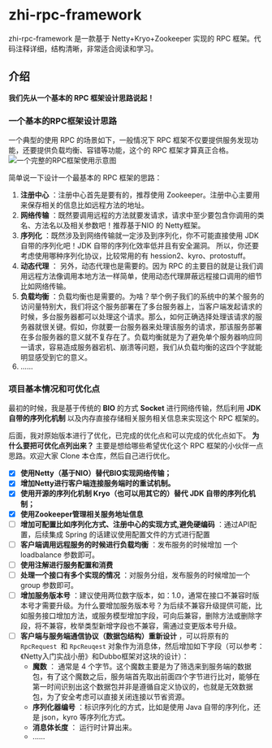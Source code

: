 # zhi-rpc-framework
zhi-rpc-framework 是一款基于 Netty+Kryo+Zookeeper 实现的 RPC 框架。代码注释详细，结构清晰，非常适合阅读和学习。
## 介绍
**我们先从一个基本的 RPC 框架设计思路说起！**
### 一个基本的RPC框架设计思路
一个典型的使用 RPC 的场景如下，一般情况下 RPC 框架不仅要提供服务发现功能，还要提供负载均衡、容错等功能，这个的 RPC 框架才算真正合格。
![一个完整的RPC框架使用示意图](https://my-blog-to-use.oss-cn-beijing.aliyuncs.com/2019-11/一个完整的rpc框架.jpg)

简单说一下设计一个最基本的 RPC 框架的思路：

1. **注册中心** ：注册中心首先是要有的，推荐使用  Zookeeper。注册中心主要用来保存相关的信息比如远程方法的地址。
2. **网络传输** ：既然要调用远程的方法就要发请求，请求中至少要包含你调用的类名、方法名以及相关参数吧！推荐基于NIO 的 Netty框架。
3. **序列化** ：既然涉及到网络传输就一定涉及到序列化，你不可能直接使用 JDK 自带的序列化吧！JDK 自带的序列化效率低并且有安全漏洞。 所以，你还要考虑使用哪种序列化协议，比较常用的有 hession2、kyro、protostuff。
4. **动态代理** ： 另外，动态代理也是需要的。因为 RPC 的主要目的就是让我们调用远程方法像调用本地方法一样简单，使用动态代理屏蔽远程接口调用的细节比如网络传输。
5. **负载均衡** ：负载均衡也是需要的。为啥？举个例子我们的系统中的某个服务的访问量特别大，我们将这个服务部署在了多台服务器上，当客户端发起请求的时候，多台服务器都可以处理这个请求。那么，如何正确选择处理该请求的服务器就很关键。假如，你就要一台服务器来处理该服务的请求，那该服务部署在多台服务器的意义就不复存在了。负载均衡就是为了避免单个服务器响应同一请求，容易造成服务器宕机、崩溃等问题，我们从负载均衡的这四个字就能明显感受到它的意义。
6. ......
### 项目基本情况和可优化点

最初的时候，我是基于传统的 **BIO** 的方式 **Socket** 进行网络传输，然后利用 **JDK 自带的序列化机制** 以及内存直接存储相关服务相关信息来实现这个 RPC 框架的。

后面，我对原始版本进行了优化，已完成的优化点和可以完成的优化点如下。
**为什么要把可优化点列出来？**  主要是想给哪些希望优化这个 RPC 框架的小伙伴一点思路。欢迎大家 Clone 本仓库，然后自己进行优化。

- [x] **使用Netty（基于NIO）替代BIO实现网络传输；**
- [x] **增加Netty进行客户端连接服务端时的重试机制。**
- [x] **使用开源的序列化机制 Kryo（也可以用其它的）替代 JDK 自带的序列化机制；**
- [x] **使用Zookeeper管理相关服务地址信息**
- [ ] **增加可配置比如序列化方式、注册中心的实现方式,避免硬编码** ：通过API配置，后续集成 Spring 的话建议使用配置文件的方式进行配置
- [ ] **客户端调用远程服务的时候进行负载均衡** ：发布服务的时候增加 一个 loadbalance 参数即可。
- [ ] **使用注解进行服务配置和消费**
- [ ] **处理一个接口有多个实现的情况** ：对服务分组，发布服务的时候增加一个 group 参数即可。
- [ ] **增加服务版本号** ：建议使用两位数字版本，如：1.0，通常在接口不兼容时版本号才需要升级。为什么要增加服务版本号？为后续不兼容升级提供可能，比如服务接口增加方法，或服务模型增加字段，可向后兼容，删除方法或删除字段，将不兼容，枚举类型新增字段也不兼容，需通过变更版本号升级。
- [ ] **客户端与服务端通信协议（数据包结构）重新设计** ，可以将原有的  `RpcRequest `和 `RpcReuqest`  对象作为消息体，然后增加如下字段（可以参考：《Netty入门实战小册》和Dubbo框架对这块的设计）：
  - **魔数** ： 通常是 4 个字节。这个魔数主要是为了筛选来到服务端的数据包，有了这个魔数之后，服务端首先取出前面四个字节进行比对，能够在第一时间识别出这个数据包并非是遵循自定义协议的，也就是无效数据包，为了安全考虑可以直接关闭连接以节省资源。
  - **序列化器编号** ：标识序列化的方式，比如是使用 Java 自带的序列化，还是 json，kyro 等序列化方式。
  - **消息体长度** ： 运行时计算出来。
  - ......
